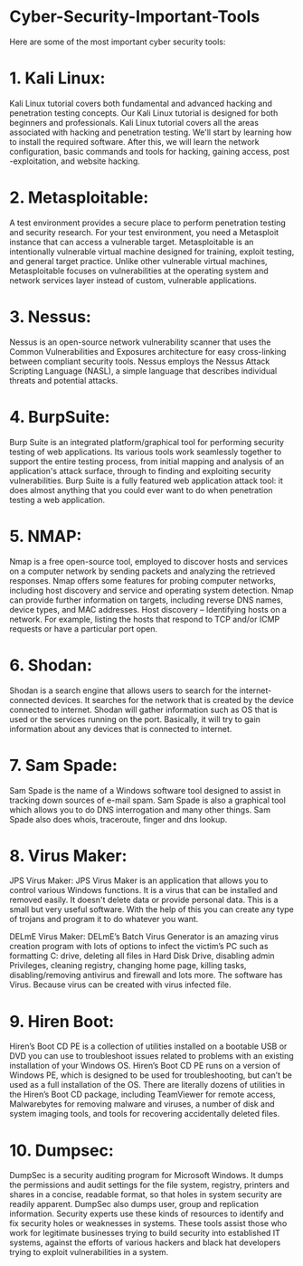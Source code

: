 # Cyber-Security-Important-Tools
Here are some of the most important cyber security tools: 
# 1. Kali Linux:
Kali Linux tutorial covers both fundamental and advanced hacking and penetration testing concepts. Our Kali Linux tutorial is designed for both beginners and professionals. Kali Linux tutorial covers all the areas associated with hacking and penetration testing. We'll start by learning how to install the required software. After this, we will learn the network configuration, basic commands and tools for hacking, gaining access, post -exploitation, and website hacking.

# 2. Metasploitable: 
A test environment provides a secure place to perform penetration testing and security research. For your test environment, you need a Metasploit instance that can access a vulnerable target.
Metasploitable is an intentionally vulnerable virtual machine designed for training, exploit testing, and general target practice. Unlike other vulnerable virtual machines, Metasploitable focuses on vulnerabilities at the operating system and network services layer instead of custom, vulnerable applications.

# 3. Nessus:
Nessus is an open-source network vulnerability scanner that uses the Common Vulnerabilities and Exposures architecture for easy cross-linking between compliant security tools. Nessus employs the Nessus Attack Scripting Language (NASL), a simple language that describes individual threats and potential attacks.

# 4. BurpSuite:
Burp Suite is an integrated platform/graphical tool for performing security testing of web applications. Its various tools work seamlessly together to support the entire testing process, from initial mapping and analysis of an application's attack surface, through to finding and exploiting security vulnerabilities.
Burp Suite is a fully featured web application attack tool: it does almost anything that you could ever want to do when penetration testing a web application.

# 5. NMAP:
Nmap is a free open-source tool, employed to discover hosts and services on a computer network by sending packets and analyzing the retrieved responses. Nmap offers some features for probing computer networks, including host discovery and service and operating system detection. Nmap can provide further information on targets, including reverse DNS names, device types, and MAC addresses. Host discovery – Identifying hosts on a network. For example, listing the hosts that respond to TCP and/or ICMP requests or have a particular port open.

# 6. Shodan:
Shodan is a search engine that allows users to search for the internet-connected devices. It searches for the network that is created by the device connected to internet. Shodan will gather information such as OS that is used or the services running on the port. Basically, it will try to gain information about any devices that is connected to internet.

# 7. Sam Spade:
Sam Spade is the name of a Windows software tool designed to assist in tracking down sources of e-mail spam. Sam Spade is also a graphical tool which allows you to do DNS interrogation and many other things. Sam Spade also does whois, traceroute, finger and dns lookup.

# 8. Virus Maker:
JPS Virus Maker:
JPS Virus Maker is an application that allows you to control various Windows functions. It is a virus that can be installed and removed easily. It doesn't delete data or provide personal data.
This is a small but very useful software. With the help of this you can create any type of trojans and program it to do whatever you want.

DELmE Virus Maker:
DELmE’s Batch Virus Generator is an amazing virus creation program with lots of options to infect the victim’s PC such as formatting C: drive, deleting all files in Hard Disk Drive, disabling admin Privileges, cleaning registry, changing home page, killing tasks, disabling/removing antivirus and firewall and lots more.
The software has Virus. Because virus can be created with virus infected file.

# 9. Hiren Boot:
Hiren’s Boot CD PE is a collection of utilities installed on a bootable USB or DVD you can use to troubleshoot issues related to problems with an existing installation of your Windows OS. Hiren’s Boot CD PE runs on a version of Windows PE, which is designed to be used for troubleshooting, but can’t be used as a full installation of the OS.
There are literally dozens of utilities in the Hiren’s Boot CD package, including TeamViewer for remote access, Malwarebytes for removing malware and viruses, a number of disk and system imaging tools, and tools for recovering accidentally deleted files.

# 10. Dumpsec:
DumpSec is a security auditing program for Microsoft Windows. It dumps the permissions and audit settings for the file system, registry, printers and shares in a concise, readable format, so that holes in system security are readily apparent. DumpSec also dumps user, group and replication information.
Security experts use these kinds of resources to identify and fix security holes or weaknesses in systems. These tools assist those who work for legitimate businesses trying to build security into established IT systems, against the efforts of various hackers and black hat developers trying to exploit vulnerabilities in a system.
